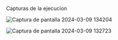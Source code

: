 Capturas de la ejecucion 

![Captura de pantalla 2024-03-09 134204](https://github.com/EsvinGonzalez/PrimerParcial/assets/106945397/f6fe4c34-55c7-4a04-b844-2002a842bc3c)




![Captura de pantalla 2024-03-09 132723](https://github.com/EsvinGonzalez/PrimerParcial/assets/106945397/614a2ea0-c7fc-469e-ae8d-58b3abffb672)
